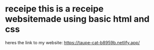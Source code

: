 # receipe this is a receipe websitemade using basic html and css
heres the link to my website: https://taupe-cat-b8959b.netlify.app/
